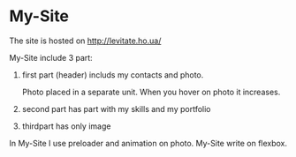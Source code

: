 # My-Site
The site is hosted on http://levitate.ho.ua/

My-Site include 3 part:
1. first part (header) includs my contacts and photo.

    Photo placed in a separate unit. When you hover on photo it increases.
    
2. second part has part with my skills and my portfolio

3. thirdpart has only image

In My-Site I use preloader and animation on photo.
My-Site write on flexbox.
